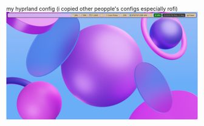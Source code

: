 my hyprland config (i copied other peopple's configs especially  rofi)
<img src="./screenshot.png" alt="horribledotfiles"></img>
